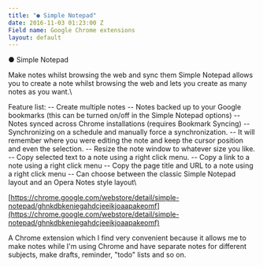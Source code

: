 ```yaml
---
title: "● Simple Notepad"
date: 2016-11-03 01:23:00 Z
Field name: Google Chrome extensions
layout: default
---
```


● Simple Notepad

Make notes whilst browsing the web and sync them
Simple Notepad allows you to create a note whilst browsing the web and lets you create as many notes as you want.\

Feature list:
-- Create multiple notes
-- Notes backed up to your Google bookmarks (this can be turned on/off in the Simple Notepad options)
-- Notes synced across Chrome installations (requires Bookmark Syncing)
-- Synchronizing on a schedule and manually force a synchronization.
-- It will remember where you were editing the note and keep the cursor position and even the selection.
-- Resize the note window to whatever size you like.
-- Copy selected text to a note using a right click menu.
-- Copy a link to a note using a right click menu
-- Copy the page title and URL to a note using a right click menu
-- Can choose between the classic Simple Notepad layout and an Opera Notes style layout\

[https://chrome.google.com/webstore/detail/simple-notepad/ghnkdbkeniegahdcjeeikjoaapakeomf](https://chrome.google.com/webstore/detail/simple-notepad/ghnkdbkeniegahdcjeeikjoaapakeomf)

A Chrome extension which I find very convenient because it allows me to make notes while I'm using Chrome and have separate notes for different subjects, make drafts, reminder, "todo" lists and so on.